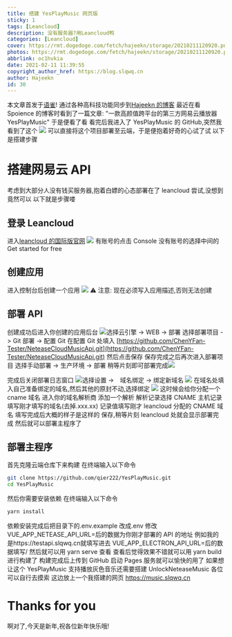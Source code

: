 ```yaml
---
title: 搭建 YesPlayMusic 网页版
sticky: 1
tags: [Leancloud]
description: 没有服务器?用Leancloud鸭
categories: [Leancloud]
cover: https://rmt.dogedoge.com/fetch/hajeekn/storage/20210211120920.png
photos: https://rmt.dogedoge.com/fetch/hajeekn/storage/20210211120920.png
abbrlink: oc1hvkia
date: 2021-02-11 11:39:55
copyright_author_href: https://blog.slqwq.cn
author: Hajeekn
id: 30
---
```


本文章首发于[语雀](https://www.yuque.com/ladjeek/ygg4q6)!
通过各种高科技功能同步到[Hajeekn 的博客](https://blog.slqwq.cn)
最近在看 Spoience 的博客时看到了一篇文章: "一款高颜值跨平台的第三方网易云播放器 YesPlayMusic"
于是便看了看
看完后我进入了 YesPlayMusic 的 GitHub,突然我看到了这个
![](https://npm.elemecdn.com/wytong-source/photos/PicGo/202204171057375.png#crop=0&crop=0&crop=1&crop=1&id=CzHCn&originalType=binary&ratio=1&rotation=0&showTitle=false&status=done&style=none&title=)
可以直接将这个项目部署至云端，于是便抱着好奇的心试了试
以下是搭建步骤

# 搭建网易云 API

考虑到大部分人没有钱买服务器,抱着白嫖的心态部署在了 leancloud 尝试,没想到竟然可以
以下就是步骤喽

## 登录 Leancloud

进入[leancloud 的国际版官网](https://leancloud.app)
![](https://npm.elemecdn.com/wytong-source/photos/PicGo/202204171057084.png#crop=0&crop=0&crop=1&crop=1&id=XCCLZ&originalType=binary&ratio=1&rotation=0&showTitle=false&status=done&style=none&title=)
有账号的点击 Console
没有账号的选择中间的 Get started for free

## 创建应用

进入控制台后创建一个应用
![](https://npm.elemecdn.com/wytong-source/photos/PicGo/202204171057214.png#crop=0&crop=0&crop=1&crop=1&id=GrIzH&originalType=binary&ratio=1&rotation=0&showTitle=false&status=done&style=none&title=)
⚠ 注意: 现在必须写入应用描述,否则无法创建

## 部署 API

创建成功后进入你创建的应用后台
![](https://rmt.ladydaily.com/fetch/hajeekn/storage/202204171102794.png#crop=0&crop=0&crop=1&crop=1&id=WkOzz&originHeight=436&originWidth=320&originalType=binary&ratio=1&rotation=0&showTitle=false&status=done&style=none&title=)选择云引擎 -> WEB -> 部署
选择部署项目 -> Git 部署 -> 配置 Git
在配置 Git 处填入
[https://github.com/ChenYFan-Tester/NeteaseCloudMusicApi.git](https://github.com/ChenYFan-Tester/NeteaseCloudMusicApi.git)
然后点击保存
保存完成之后再次进入部署项目
选择手动部署 -> 生产环境 -> 部署
稍等片刻即可部署完成![](https://rmt.ladydaily.com/fetch/hajeekn/storage/202204171102499.png#crop=0&crop=0&crop=1&crop=1&id=eXVYi&originHeight=622&originWidth=1060&originalType=binary&ratio=1&rotation=0&showTitle=false&status=done&style=none&title=)

完成后关闭部署日志窗口
![](https://rmt.ladydaily.com/fetch/hajeekn/storage/202204171103830.png#crop=0&crop=0&crop=1&crop=1&id=pbkBY&originHeight=441&originWidth=309&originalType=binary&ratio=1&rotation=0&showTitle=false&status=done&style=none&title=)选择设置 ->　域名绑定 -> 绑定新域名
![](https://rmt.ladydaily.com/fetch/hajeekn/storage/202204171103997.png#crop=0&crop=0&crop=1&crop=1&id=XK9TM&originHeight=689&originWidth=1068&originalType=binary&ratio=1&rotation=0&showTitle=false&status=done&style=none&title=)
在域名处填入自己准备绑定的域名,然后其他的原封不动,选择绑定
![](https://rmt.ladydaily.com/fetch/hajeekn/storage/202204171103224.png#crop=0&crop=0&crop=1&crop=1&id=mZS3w&originHeight=452&originWidth=654&originalType=binary&ratio=1&rotation=0&showTitle=false&status=done&style=none&title=)
这时候会给你分配一个 cname 域名
进入你的域名解析商
添加一个解析
解析记录选择 CNAME
主机记录填写刚才填写的域名(去掉.xxx.xx)
记录值填写刚才 leancloud 分配的 CNAME 域名
填写完成后大概的样子是这样的
保存,稍等片刻 leancloud 处就会显示部署完成
然后就可以部署主程序了

## 部署主程序

首先克隆云端仓库下来构建
在终端输入以下命令

```bash
git clone https://github.com/qier222/YesPlayMusic.git
cd YesPlayMusic
```

然后你需要安装依赖
在终端输入以下命令

```bash
yarn install
```

依赖安装完成后把目录下的.env.example 改成.env
修改 VUE_APP_NETEASE_API_URL=后的数据为你刚才部署的 API 的地址
例如我的是https://testapi.slqwq.cn就填写进去
VUE_APP_ELECTRON_API_URL=后的数据填写/
然后就可以用 yarn serve 查看
查看后觉得效果不错就可以用 yarn build 进行构建了
构建完成后上传到 GitHub 启动 Pages 服务就可以愉快的用了
如果想让这个 YesPlayMusic 支持播放灰色音乐还需要搭建 UnlockNeteaseMusic
各位可以自行去摸索
这边放上一个我搭建的网页
https://music.slqwq.cn

# Thanks for you

啊对了,今天是新年,祝各位新年快乐哦!
